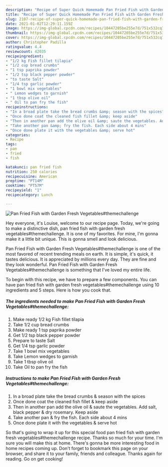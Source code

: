 ```yaml
---
description: "Recipe of Super Quick Homemade Pan Fried Fish with Garden Fresh Vegetables#themechallenge"
title: "Recipe of Super Quick Homemade Pan Fried Fish with Garden Fresh Vegetables#themechallenge"
slug: 2107-recipe-of-super-quick-homemade-pan-fried-fish-with-garden-fresh-vegetablesthemechallenge
date: 2021-01-02T12:29:11.159Z
image: https://img-global.cpcdn.com/recipes/10447205be255e7d/751x532cq70/pan-fried-fish-with-garden-fresh-vegetablesthemechallenge-recipe-main-photo.jpg
thumbnail: https://img-global.cpcdn.com/recipes/10447205be255e7d/751x532cq70/pan-fried-fish-with-garden-fresh-vegetablesthemechallenge-recipe-main-photo.jpg
cover: https://img-global.cpcdn.com/recipes/10447205be255e7d/751x532cq70/pan-fried-fish-with-garden-fresh-vegetablesthemechallenge-recipe-main-photo.jpg
author: Christopher Padilla
ratingvalue: 4.4
reviewcount: 42035
recipeingredient:
- "1/2 kg Fish fillet tilapia"
- "1/2 cup bread crumbs"
- "1 tsp paprika powder"
- "1/2 tsp black pepper powder"
- "to taste Salt"
- "1/4 tsp garlic powder"
- "1 bowl mix vegetables"
- " Lemon wedges to garnish"
- "1 tbsp olive oil"
- " Oil to pan fry the fish"
recipeinstructions:
- "In a broad plate take the bread crumbs &amp; season with the spices"
- "Once done coat the cleaned fish fillet &amp; keep aside"
- "Then in another pan add the olive oil &amp; saute the vegetables. Add salt, black pepper &amp; dry rosemary. Keep aside"
- "Take another pan &amp; fry the fish. Each side about 4 mins"
- "Once done plate it with the vegetables &amp; serve hot"
categories:
- Recipe
tags:
- pan
- fried
- fish

katakunci: pan fried fish 
nutrition: 250 calories
recipecuisine: American
preptime: "PT14M"
cooktime: "PT57M"
recipeyield: "1"
recipecategory: Lunch

---
```



![Pan Fried Fish with Garden Fresh Vegetables#themechallenge](https://img-global.cpcdn.com/recipes/10447205be255e7d/751x532cq70/pan-fried-fish-with-garden-fresh-vegetablesthemechallenge-recipe-main-photo.jpg)

Hey everyone, it's Louise, welcome to our recipe page. Today, we're going to make a distinctive dish, pan fried fish with garden fresh vegetables#themechallenge. It is one of my favorites. For mine, I'm gonna make it a little bit unique. This is gonna smell and look delicious.



Pan Fried Fish with Garden Fresh Vegetables#themechallenge is one of the most favored of recent trending meals on earth. It is simple, it's quick, it tastes delicious. It is appreciated by millions every day. They are fine and they look wonderful. Pan Fried Fish with Garden Fresh Vegetables#themechallenge is something that I've loved my entire life.


To begin with this recipe, we have to prepare a few components. You can have pan fried fish with garden fresh vegetables#themechallenge using 10 ingredients and 5 steps. Here is how you cook that.

<!--inarticleads1-->

##### The ingredients needed to make Pan Fried Fish with Garden Fresh Vegetables#themechallenge:

1. Make ready 1/2 kg Fish fillet tilapia
1. Take 1/2 cup bread crumbs
1. Make ready 1 tsp paprika powder
1. Get 1/2 tsp black pepper powder
1. Prepare to taste Salt
1. Get 1/4 tsp garlic powder
1. Take 1 bowl mix vegetables
1. Take  Lemon wedges to garnish
1. Take 1 tbsp olive oil
1. Take  Oil to pan fry the fish




<!--inarticleads2-->

##### Instructions to make Pan Fried Fish with Garden Fresh Vegetables#themechallenge:

1. In a broad plate take the bread crumbs &amp; season with the spices
1. Once done coat the cleaned fish fillet &amp; keep aside
1. Then in another pan add the olive oil &amp; saute the vegetables. Add salt, black pepper &amp; dry rosemary. Keep aside
1. Take another pan &amp; fry the fish. Each side about 4 mins
1. Once done plate it with the vegetables &amp; serve hot




So that's going to wrap it up for this special food pan fried fish with garden fresh vegetables#themechallenge recipe. Thanks so much for your time. I'm sure you will make this at home. There's gonna be more interesting food in home recipes coming up. Don't forget to bookmark this page on your browser, and share it to your family, friends and colleague. Thanks again for reading. Go on get cooking!

